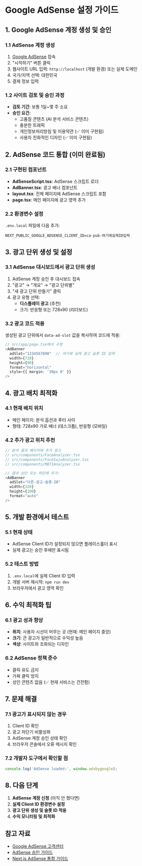# Google AdSense 설정 가이드

## 1. Google AdSense 계정 생성 및 승인

### 1.1 AdSense 계정 생성
1. [Google AdSense](https://www.google.com/adsense/) 접속
2. "시작하기" 버튼 클릭
3. 웹사이트 URL 입력: `http://localhost` (개발 환경) 또는 실제 도메인
4. 국가/지역 선택: 대한민국
5. 결제 정보 입력

### 1.2 사이트 검토 및 승인 과정
- **검토 기간**: 보통 1일~몇 주 소요
- **승인 요건**:
  - 고품질 콘텐츠 (AI 분석 서비스 콘텐츠)
  - 충분한 트래픽
  - 개인정보처리방침 및 이용약관 (✅ 이미 구현됨)
  - 사용자 친화적인 디자인 (✅ 이미 구현됨)

## 2. AdSense 코드 통합 (이미 완료됨)

### 2.1 구현된 컴포넌트
- **AdSenseScript.tsx**: AdSense 스크립트 로더
- **AdBanner.tsx**: 광고 배너 컴포넌트
- **layout.tsx**: 전체 페이지에 AdSense 스크립트 포함
- **page.tsx**: 메인 페이지에 광고 영역 추가

### 2.2 환경변수 설정
`.env.local` 파일에 다음 추가:
```
NEXT_PUBLIC_GOOGLE_ADSENSE_CLIENT_ID=ca-pub-여기에실제ID입력
```

## 3. 광고 단위 생성 및 설정

### 3.1 AdSense 대시보드에서 광고 단위 생성
1. AdSense 계정 승인 후 대시보드 접속
2. "광고" → "개요" → "광고 단위별"
3. "새 광고 단위 만들기" 클릭
4. 광고 유형 선택:
   - **디스플레이 광고** (추천)
   - 크기: 반응형 또는 728x90 (리더보드)

### 3.2 광고 코드 적용
생성된 광고 단위에서 `data-ad-slot` 값을 복사하여 코드에 적용:

```typescript
// src/app/page.tsx에서 수정
<AdBanner 
  adSlot="1234567890"  // 여기에 실제 광고 슬롯 ID 입력
  width={728}
  height={90}
  format="horizontal"
  style={{ margin: '30px 0' }}
/>
```

## 4. 광고 배치 최적화

### 4.1 현재 배치 위치
- 메인 페이지: 분석 옵션과 푸터 사이
- 형태: 728x90 가로 배너 (데스크톱), 반응형 (모바일)

### 4.2 추가 광고 위치 추천
```typescript
// 분석 결과 페이지에 추가 광고
// src/components/FaceAnalyzer.tsx
// src/components/FaceSajuAnalyzer.tsx  
// src/components/MBTIAnalyzer.tsx

// 결과 상단 또는 하단에 추가:
<AdBanner 
  adSlot="다른-광고-슬롯-ID"
  width={320}
  height={100}
  format="auto"
/>
```

## 5. 개발 환경에서 테스트

### 5.1 현재 상태
- AdSense Client ID가 설정되지 않으면 플레이스홀더 표시
- 실제 광고는 승인 후에만 표시됨

### 5.2 테스트 방법
1. `.env.local`에 실제 Client ID 입력
2. 개발 서버 재시작: `npm run dev`
3. 브라우저에서 광고 영역 확인

## 6. 수익 최적화 팁

### 6.1 광고 성과 향상
- **위치**: 사용자 시선이 머무는 곳 (현재: 메인 페이지 중앙)
- **크기**: 큰 광고가 일반적으로 수익성 높음
- **색상**: 사이트와 조화되는 디자인

### 6.2 AdSense 정책 준수
- 클릭 유도 금지
- 가짜 클릭 방지
- 성인 콘텐츠 없음 (✅ 현재 서비스는 건전함)

## 7. 문제 해결

### 7.1 광고가 표시되지 않는 경우
1. Client ID 확인
2. 광고 차단기 비활성화
3. AdSense 계정 승인 상태 확인
4. 브라우저 콘솔에서 오류 메시지 확인

### 7.2 개발자 도구에서 확인할 점
```javascript
console.log('AdSense loaded:', window.adsbygoogle);
```

## 8. 다음 단계

1. **AdSense 계정 신청** (아직 안 했다면)
2. **실제 Client ID 환경변수 설정**
3. **광고 단위 생성 및 슬롯 ID 적용**
4. **수익 모니터링 및 최적화**

## 참고 자료
- [Google AdSense 고객센터](https://support.google.com/adsense)
- [AdSense 승인 가이드](https://support.google.com/adsense/answer/1348737)
- [Next.js AdSense 통합 가이드](https://nextjs.org/docs/basic-features/script)